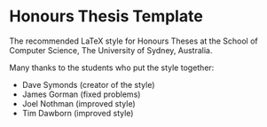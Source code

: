 # Honours Thesis Template

The recommended LaTeX style for Honours Theses at the School of Computer Science, The University of Sydney, Australia.

Many thanks to the students who put the style together:

- Dave Symonds (creator of the style)
- James Gorman (fixed problems)
- Joel Nothman (improved style)
- Tim Dawborn (improved style)
